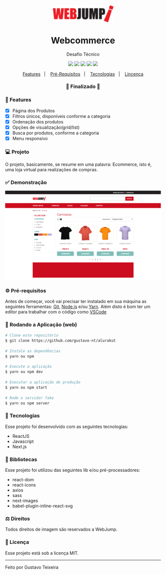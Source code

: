 <h4 align="center">
  <img src="https://github.com/gustavo-nt/webcommerce/blob/master/public/logo_webjump.png" alt="logo" height="55"/>
</h4>

<h1 align="center">
    Webcommerce
</h1>

<p align="center">Desafio Técnico</p>

<p align="center"> 
  <img src="https://img.shields.io/badge/react%20version-17.0.2-informational"/>
  <img src="https://img.shields.io/badge/next%20version-10.1.3-important" />
  <img src="https://img.shields.io/static/v1?label=js&message=ES6&color=yellow&logo=javascript" />
  <img src="https://img.shields.io/badge/last%20commit-june-blue" />
  <img src="https://img.shields.io/badge/license-MIT-success"/>
</p>

<p align="center">
  <a href="#-features">Features</a>&nbsp;&nbsp;&nbsp;|&nbsp;&nbsp;&nbsp;
  <a href="#-pré-requisitos">Pré-Requisitos</a>&nbsp;&nbsp;&nbsp;|&nbsp;&nbsp;&nbsp;
  <a href="#-tecnologias">Tecnologias</a>&nbsp;&nbsp;&nbsp;|&nbsp;&nbsp;&nbsp;
  <a href="#-licença">Lincença</a>
</p>

<h3 align="center"> 
🚧  Finalizado  🚧
</h3>

### 📎 Features 

- [x] Página dos Produtos
- [x] Filtros únicos, disponíveis conforme a categoria
- [x] Ordenação dos produtos
- [x] Opções de visualização(grid/list) 
- [x] Busca por produtos, conforme a categoria
- [x] Menu responsivo

### 💻 Projeto

O projeto, basicamente, se resume em uma palavra: Ecommerce, isto é, uma loja virtual para realizações de compras.

### ✅ Demonstração
![Preview](public/products_page.png)

### ⚙ Pré-requisitos

Antes de começar, você vai precisar ter instalado em sua máquina as seguintes ferramentas:
[Git](https://git-scm.com), [Node.js](https://nodejs.org/en/) e/ou [Yarn](https://yarnpkg.com/). 
Além disto é bom ter um editor para trabalhar com o código como [VSCode](https://code.visualstudio.com/)

### 📗 Rodando a Aplicação (web)

```bash
# Clone este repositório
$ git clone https://github.com/gustavo-nt/alurakut

# Instale as dependências
$ yarn ou npm

# Execute a aplicação
$ yarn ou npm dev

# Executar a aplicação de produção
$ yarn ou npm start

# Rode o servidor fake
$ yarn ou npm server
```

### 🚀 Tecnologias

Esse projeto foi desenvolvido com as seguintes tecnologias:

- ReactJS
- Javascript
- Next.js

### 📕 Bibliotecas

Esse projeto foi utilizou das seguintes lib e/ou pré-processadores:

- react-dom
- react-icons
- axios
- sass
- next-images
- babel-plugin-inline-react-svg

### ⚖ Direitos

Todos direitos de imagem são reservados a WebJump.

### 📝 Licença

Esse projeto está sob a licença MIT.

<hr/>

Feito por Gustavo Teixeira
